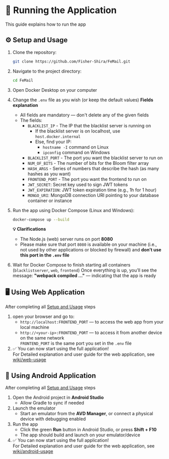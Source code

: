 # 🚀 Running the Application
This guide explains how to run the app

## ⚙️ Setup and Usage
1. Clone the repository:
   ```bash
   git clone https://github.com/Fisher-Shira/FeMail.git
   ```
2. Navigate to the project directory:
   ```bash
   cd FeMail
   ```
3. Open Docker Desktop on your computer
4. Change the `.env` file as you wish (or keep the default values)
   **Fields explanation**
   * All fields are mandatory — don't delete any of the given fields
   * The fields:
     * `BLACKLIST_IP` - The IP that the blacklist server is running on
       * If the blacklist server is on localhost, use `host.docker.internal`
       * Else, find your IP:
         - `hostname -I` command on Linux
         - `ipconfig` command on Windows
     * `BLACKLIST_PORT` - The port you want the blacklist server to run on
     * `NUM_OF_BITS` - The number of bits for the Bloom filter array
     * `HASH_ARGS` - Series of numbers that describe the hash (as many hashes as you want)
     * `FRONTEND_PORT` - The port you want the frontend to run on
     * `JWT_SECRET`: Secret key used to sign JWT tokens
     * `JWT_EXPIRATION`: JWT token expiration time (e.g., 1h for 1 hour)
     * `MONGO_URI`: MongoDB connection URI pointing to your database container or instance
5. Run the app using Docker Compose (Linux and Windows):
   ```bash
   docker-compose up --build
   ```
   **💡 Clarifications**
   * The Node.js (web) server runs on port **8080**
   * Please make sure that port `8080` is available on your machine (i.e., not used by other applications or blocked by firewall) and **don’t use this port in the `.env` file**

6. Wait for Docker Compose to finish starting all containers (`blacklistserver`, `web`, `frontend`)
   Once everything is up, you’ll see the message:
   **"webpack compiled ..."** — indicating that the app is ready

## 🖥️ Using Web Application
After completing all [Setup and Usage](#️-setup-and-usage) steps
1. open your browser and go to:
   - `http://localhost:FRONTEND_PORT` — to access the web app from your local machine
   - `http://<your-ip>:FRONTEND_PORT` — to access it from another device on the same network</br>
`FRONTEND_PORT` is the same port you set in the `.env` file</br>
2. ✅ You can now start using the full application!</br>
For Detailed explanation and user guide for the web application, see [wiki/web-usage](wiki/web-usage.md)

## 📱 Using Android Application
After completing all [Setup and Usage](#️-setup-and-usage) steps
1. Open the Android project in **Android Studio**
   - Allow Gradle to sync if needed
2. Launch the emulator
   - Start an emulator from the **AVD Manager**, or connect a physical device with debugging enabled
3. Run the app
   - Click the green **Run** button in Android Studio, or press **Shift + F10**
   - The app should build and launch on your emulator/device
4. ✅ You can now start using the full application!</br>
For Detailed explanation and user guide for the web application, see [wiki/android-usage](wiki/android-usage.md)